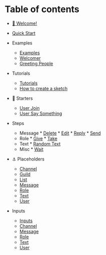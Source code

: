 # Table of contents

* [👋 Welcome!](README.md)
* [Quick Start](quick-start.md)

* Examples
  * [ Examples](examples/README.md)
  * [ Welcomer](examples/memberJoin.md)
  * [ Greeting People](examples/userText.md)
* Tutorials
  * [ Tutorials](tutorials/README.md)
  * [ How to create a sketch](tutorials/create.md)
* 🚀 Starters
  * [User Join](starters/memberJoin.md)
  * [User Say Something](starters/userText.md)
* Steps
  * Message
        * [Delete](steps/deletemessage.md)
        * [Edit](steps/editmessage.md)
        * [Reply](steps/replymessage.md)
        * [Send](steps/sendmessage.md)
  * Role
        * [Give](steps/giverole.md)
        * [Take](steps/takerole.md)
  * Text
        * [Random Text](steps/randomtext.md)
  * Misc
        * [Wait](steps/wait.md)
* ⚓ Placeholders
  * [Channel](placeholders/channel.md)
  * [Guild](placeholders/guild.md)
  * [List](placeholders/list.md)
  * [Message](placeholders/message.md)
  * [Role](placeholders/role.md)
  * [Text](placeholders/text.md)
  * [User](placeholders/user.md)
* Inputs
  * [ Inputs](inputs/README.md)
  * [ Channel](inputs/channel.md)
  * [ Message](inputs/message.md)
  * [ Role](inputs/role.md)
  * [ Text](inputs/text.md)
  * [ User](inputs/user.md)